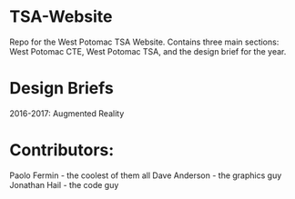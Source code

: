 # TSA-Website
Repo for the West Potomac TSA Website. Contains three main sections: West Potomac CTE, West Potomac TSA, and the design brief for the year. 

# Design Briefs
2016-2017: Augmented Reality

# Contributors: 
Paolo Fermin - the coolest of them all
Dave Anderson - the graphics guy
Jonathan Hail - the code guy
